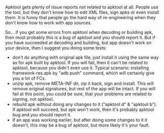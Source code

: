 Apktool gets plenty of issue reports not related to apktool at all. People use the tool, but they don't know how to edit XML files, sign apks or even install them. It is funny that people go the hard way of re-engineering when they don't know how to work with app sources.

So... if you get some errors from apktool when decoding or building apk, then most probably this is a bug of apktool and you should report it. But if you have succeeded at decoding and building, but app doesn't work on your device, then I suggest you doing some tests:

  * don't do anything with original apk file, just install it using the same way as for apk built by apktool. If you will fail, then it can't be related to apktool, because you didn't even use it. Typical scenario: installing framework-res.apk by "adb push" command, which will certainly give you a lot of FCs.
  * unzip apk, remove META-INF dir, zip it back, sign and install. This will remove original signatures, but rest of the app will be intact. If you will fail at this point, you could be sure, that your problems are related to signing, not apktool.
  * rebuild apk without doing any changes to it ("apktool d" & "apktool b"). If apktool will succeed, but apk won't work, then it's probably apktool bug and you should report it.
  * if an app was working earlier, but after doing some changes to it it doesn't, this may be a bug of apktool, but more likely it's your fault.
